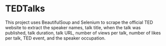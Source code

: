 # TEDTalks
This project uses BeautifulSoup and Selenium to scrape the official TED website to extract the speaker names, talk title, when the talk was published, talk duration, talk URL, number of views per talk, number of likes per talk, TED event, and the speaker occupation.

